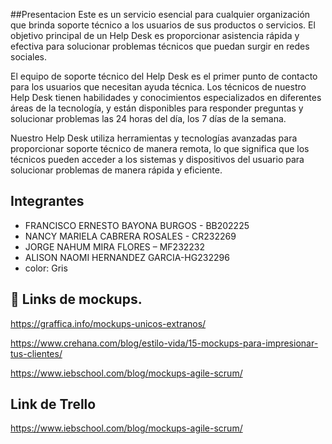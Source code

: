##Presentacion
Este es un servicio esencial para cualquier organización que brinda soporte técnico a los usuarios de sus productos o servicios. El objetivo principal de un Help Desk es proporcionar asistencia rápida y efectiva para solucionar problemas técnicos que puedan surgir en redes sociales.

El equipo de soporte técnico del Help Desk es el primer punto de contacto para los usuarios que necesitan ayuda técnica. Los técnicos de nuestro Help Desk tienen habilidades y conocimientos especializados en diferentes áreas de la tecnología, y están disponibles para responder preguntas y solucionar problemas las 24 horas del día, los 7 días de la semana.

Nuestro Help Desk utiliza herramientas y tecnologías avanzadas para proporcionar soporte técnico de manera remota, lo que significa que los técnicos pueden acceder a los sistemas y dispositivos del usuario para solucionar problemas de manera rápida y eficiente.



## Integrantes 

 - FRANCISCO ERNESTO BAYONA BURGOS - BB202225
 -  NANCY MARIELA CABRERA ROSALES - CR232269
 -  JORGE NAHUM MIRA FLORES – MF232232
 -  ALISON NAOMI HERNANDEZ GARCIA-HG232296
 -  color: Gris
 

## 🔗 Links de mockups.

https://graffica.info/mockups-unicos-extranos/ 

https://www.crehana.com/blog/estilo-vida/15-mockups-para-impresionar-tus-clientes/ 

https://www.iebschool.com/blog/mockups-agile-scrum/ 


## Link de Trello 
https://www.iebschool.com/blog/mockups-agile-scrum/ 

